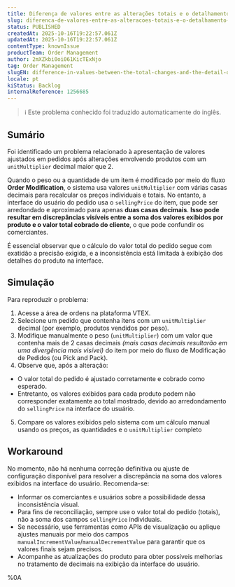```yaml
---
title: Diferença de valores entre as alterações totais e o detalhamento dos valores por produto
slug: diferenca-de-valores-entre-as-alteracoes-totais-e-o-detalhamento-dos-valores-por-produto
status: PUBLISHED
createdAt: 2025-10-16T19:22:57.061Z
updatedAt: 2025-10-16T19:22:57.061Z
contentType: knownIssue
productTeam: Order Management
author: 2mXZkbi0oi061KicTExNjo
tag: Order Management
slugEN: difference-in-values-between-the-total-changes-and-the-detail-of-values-by-product
locale: pt
kiStatus: Backlog
internalReference: 1256685
---
```


>ℹ️ Este problema conhecido foi traduzido automaticamente do inglês.

## Sumário


Foi identificado um problema relacionado à apresentação de valores ajustados em pedidos após alterações envolvendo produtos com um `unitMultiplier` decimal maior que 2.

Quando o peso ou a quantidade de um item é modificado por meio do fluxo **Order Modification**, o sistema usa valores `unitMultiplier` com várias casas decimais para recalcular os preços individuais e totais. No entanto, a interface do usuário do pedido usa o `sellingPrice` do item, que pode ser arredondado e aproximado para apenas **duas casas decimais**. **Isso pode resultar em discrepâncias visíveis entre a soma dos valores exibidos por produto e o valor total cobrado do cliente**, o que pode confundir os comerciantes.

É essencial observar que o cálculo do valor total do pedido segue com exatidão a precisão exigida, e a inconsistência está limitada à exibição dos detalhes do produto na interface.
## Simulação


Para reproduzir o problema:

1. Acesse a área de ordens na plataforma VTEX.
2. Selecione um pedido que contenha itens com um `unitMultiplier` decimal (por exemplo, produtos vendidos por peso).
3. Modifique manualmente o peso (`unitMultiplier`) com um valor que contenha mais de 2 casas decimais _(mais casas decimais resultarão em uma divergência mais visível)_ do item por meio do fluxo de Modificação de Pedidos (ou Pick and Pack).
4. Observe que, após a alteração:
  - O valor total do pedido é ajustado corretamente e cobrado como esperado.
  - Entretanto, os valores exibidos para cada produto podem não corresponder exatamente ao total mostrado, devido ao arredondamento do `sellingPrice` na interface do usuário.
5. Compare os valores exibidos pelo sistema com um cálculo manual usando os preços, as quantidades e o `unitMultiplier` completo
## Workaround


No momento, não há nenhuma correção definitiva ou ajuste de configuração disponível para resolver a discrepância na soma dos valores exibidos na interface do usuário. Recomenda-se:

- Informar os comerciantes e usuários sobre a possibilidade dessa inconsistência visual.
- Para fins de reconciliação, sempre use o valor total do pedido (totais), não a soma dos campos `sellingPrice` individuais.
- Se necessário, use ferramentas como APIs de visualização ou aplique ajustes manuais por meio dos campos `manualIncrementValue`/`manualDecrementValue` para garantir que os valores finais sejam precisos.
- Acompanhe as atualizações do produto para obter possíveis melhorias no tratamento de decimais na exibição da interface do usuário.



%0A